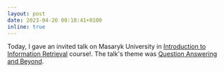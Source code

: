 ```yaml
---
layout: post
date: 2023-04-26 00:18:41+0100
inline: true
---
```

Today, I gave an invited talk on Masaryk University in <a href="https://is.muni.cz/el/fi/jaro2022/PV211/index.qwarp">Introduction to Information Retrieval</a> course!. The talk's theme was <a href="https://docs.google.com/presentation/d/1Iiqle8fCMR4MYWS7WSgbEivdHIOaNZFl/edit?usp=share_link&ouid=111673347496663269768&rtpof=true&sd=true">Question Answering and Beyond</a>.
